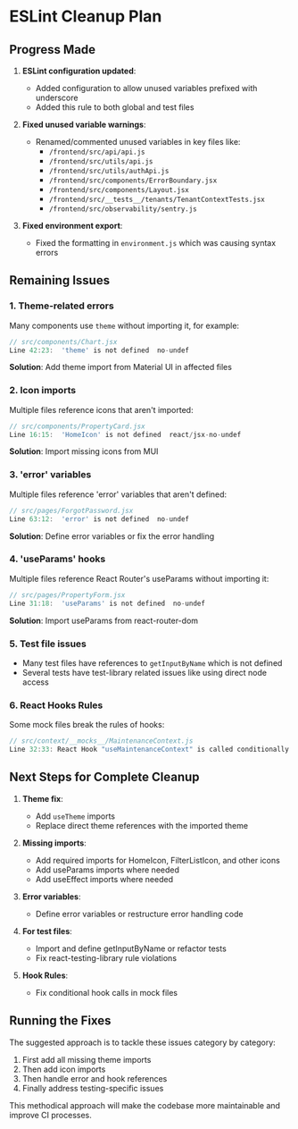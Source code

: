 # ESLint Cleanup Plan

## Progress Made

1. **ESLint configuration updated**:
   - Added configuration to allow unused variables prefixed with underscore
   - Added this rule to both global and test files

2. **Fixed unused variable warnings**:
   - Renamed/commented unused variables in key files like:
     - `/frontend/src/api/api.js`
     - `/frontend/src/utils/api.js`
     - `/frontend/src/utils/authApi.js`
     - `/frontend/src/components/ErrorBoundary.jsx`
     - `/frontend/src/components/Layout.jsx`
     - `/frontend/src/__tests__/tenants/TenantContextTests.jsx`
     - `/frontend/src/observability/sentry.js`

3. **Fixed environment export**:
   - Fixed the formatting in `environment.js` which was causing syntax errors

## Remaining Issues

### 1. Theme-related errors
Many components use `theme` without importing it, for example:
```jsx
// src/components/Chart.jsx
Line 42:23:  'theme' is not defined  no-undef
```
**Solution**: Add theme import from Material UI in affected files

### 2. Icon imports
Multiple files reference icons that aren't imported:
```jsx
// src/components/PropertyCard.jsx
Line 16:15:  'HomeIcon' is not defined  react/jsx-no-undef
```
**Solution**: Import missing icons from MUI

### 3. 'error' variables
Multiple files reference 'error' variables that aren't defined:
```jsx
// src/pages/ForgotPassword.jsx
Line 63:12:  'error' is not defined  no-undef
```
**Solution**: Define error variables or fix the error handling

### 4. 'useParams' hooks
Multiple files reference React Router's useParams without importing it:
```jsx
// src/pages/PropertyForm.jsx
Line 31:18:  'useParams' is not defined  no-undef
```
**Solution**: Import useParams from react-router-dom

### 5. Test file issues
- Many test files have references to `getInputByName` which is not defined
- Several tests have test-library related issues like using direct node access

### 6. React Hooks Rules
Some mock files break the rules of hooks:
```jsx
// src/context/__mocks__/MaintenanceContext.js
Line 32:33: React Hook "useMaintenanceContext" is called conditionally
```

## Next Steps for Complete Cleanup

1. **Theme fix**: 
   - Add `useTheme` imports 
   - Replace direct theme references with the imported theme

2. **Missing imports**:
   - Add required imports for HomeIcon, FilterListIcon, and other icons
   - Add useParams imports where needed
   - Add useEffect imports where needed

3. **Error variables**:
   - Define error variables or restructure error handling code

4. **For test files**:
   - Import and define getInputByName or refactor tests
   - Fix react-testing-library rule violations

5. **Hook Rules**:
   - Fix conditional hook calls in mock files

## Running the Fixes

The suggested approach is to tackle these issues category by category:

1. First add all missing theme imports
2. Then add icon imports 
3. Then handle error and hook references
4. Finally address testing-specific issues

This methodical approach will make the codebase more maintainable and improve CI processes.
